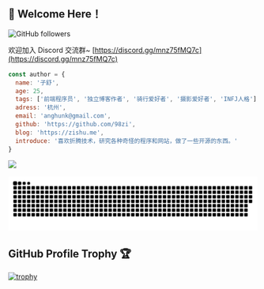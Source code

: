 ## 👋 Welcome Here！

![GitHub followers](https://img.shields.io/github/followers/98zi?style=flat&color=%23ee0000)

欢迎加入 Discord 交流群~ [https://discord.gg/mnz75fMQ7c](https://discord.gg/mnz75fMQ7c)

```js
const author = {
  name: '子舒',
  age: 25,
  tags: ['前端程序员', '独立博客作者', '骑行爱好者', '摄影爱好者', 'INFJ人格'],
  adress: '杭州',
  email: 'anghunk@gmail.com',
  github: 'https://github.com/98zi',
  blog: 'https://zishu.me',
  introduce: '喜欢折腾技术，研究各种奇怪的程序和网站，做了一些开源的东西。'
}
```

<div>
<img src="https://github-readme-stats.vercel.app/api?username=98zi&show_icons=true&theme=tokyonight">
</div>

![](https://raw.githubusercontent.com/98zi/98zi/main/github-user-contribution.svg)

## GitHub Profile Trophy 🏆

[![trophy](https://github-profile-trophy.vercel.app/?username=98zi&row=1&margin-w=40)](https://github.com/ryo-ma/github-profile-trophy)
